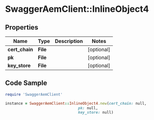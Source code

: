 # SwaggerAemClient::InlineObject4

## Properties

Name | Type | Description | Notes
------------ | ------------- | ------------- | -------------
**cert_chain** | **File** |  | [optional] 
**pk** | **File** |  | [optional] 
**key_store** | **File** |  | [optional] 

## Code Sample

```ruby
require 'SwaggerAemClient'

instance = SwaggerAemClient::InlineObject4.new(cert_chain: null,
                                 pk: null,
                                 key_store: null)
```


